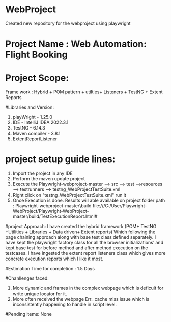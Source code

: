 # WebProject
Created new repository for the webproject using playwright

# Project Name : Web Automation: Flight Booking

# Project Scope:
Frame work : Hybrid + POM pattern + utilties+ Listeners + TestNG + Extent Reports

#Libraries and Version:
1. playWright - 1.25.0 
2. IDE - IntelliJ IDEA 2022.3.1
2. TestNG - 6.14.3
3. Maven compiler - 3.8.1
4. ExtentReportListener 

# project setup guide lines:
1. Import the project in any IDE
2. Perform the maven update project
3. Execute the Playwright-webproject-master --> src --> test -->resources -->  testrunners --> testng_WebProjectTestSuite.xml
4.  Right click on "testng_WebProjectTestSuite.xml" run it
5. Once Execution is done. Results will able available on project folder path : Playwright-webproject-master\build
file:///C:/User/Playwright-WebProject/Playwright-WebProject-master/build/TestExecutionReport.html#


#project Approach:
I have created the hybrid framework (POM+ TestNG +Utilities + Libraries + Data driven+ Extent reports) Which following the page chaining approach along with base test class defined separately. I have kept the playwright factory class for all the browser initializations’ and kept base test for before method and after method execution on the testcases. I have ingested the extent report listeners class which gives more concrete execution reports which I like it most. 

#Estimation Time for completion : 1.5 Days

#Chanllenges faced:
1. More dynamic and frames in the complex webpage which is deficult for write unique locator for it.
2. More often received the webpage Err_ cache miss issue which is inconsistently happening to  handle in script level.

#Pending items: None
